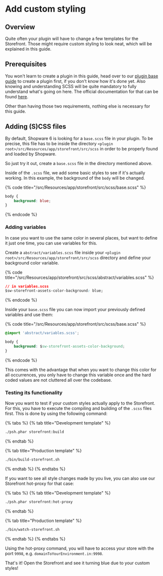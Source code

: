 # Add custom styling

## Overview

Quite often your plugin will have to change a few templates for the Storefront. Those might require custom styling to look neat, which will be explained in this guide.

## Prerequisites

You won't learn to create a plugin in this guide, head over to our [plugin base guide](../plugin-base-guide.md) to create a plugin first, if you don't know how it's done yet. Also knowing and understanding SCSS will be quite mandatory to fully understand what's going on here. The official documentation for that can be found [here](https://sass-lang.com/documentation).

Other than having those two requirements, nothing else is necessary for this guide.

## Adding \(S\)CSS files

By default, Shopware 6 is looking for a `base.scss` file in your plugin. To be precise, this file has to be inside the directory `<plugin root>/src/Resources/app/storefront/src/scss` in order to be properly found and loaded by Shopware.

So just try it out, create a `base.scss` file in the directory mentioned above.

Inside of the `.scss` file, we add some basic styles to see if it's actually working. In this example, the background of the `body` will be changed.

{% code title="<plugin root>/src/Resources/app/storefront/src/scss/base.scss" %}
```css
body {
    background: blue;
}
```
{% endcode %}

### Adding variables

In case you want to use the same color in several places, but want to define it just one time, you can use variables for this.

Create a `abstract/variables.scss` file inside your `<plugin root>/src/Resources/app/storefront/src/scss` directory and define your background color variable.

{% code title="<plugin root>/src/Resources/app/storefront/src/scss/abstract/variables.scss" %}
```css
// in variables.scss
$sw-storefront-assets-color-background: blue;
```
{% endcode %}

Inside your `base.scss` file you can now import your previously defined variables and use them:

{% code title="<plugin root>/src/Resources/app/storefront/src/scss/base.scss" %}
```css
@import 'abstract/variables.scss';

body {
    background: $sw-storefront-assets-color-background;
}
```
{% endcode %}

This comes with the advantage that when you want to change this color for all occurrences, you only have to change this variable once and the hard coded values are not cluttered all over the codebase.

### Testing its functionality

Now you want to test if your custom styles actually apply to the Storefront. For this, you have to execute the compiling and building of the `.scss` files first. This is done by using the following command:

{% tabs %}
{% tab title="Development template" %}
```bash
./psh.phar storefront:build
```
{% endtab %}

{% tab title="Production template" %}
```bash
./bin/build-storefront.sh
```
{% endtab %}
{% endtabs %}

If you want to see all style changes made by you live, you can also use our Storefront hot-proxy for that case:

{% tabs %}
{% tab title="Development template" %}
```bash
./psh.phar storefront:hot-proxy
```
{% endtab %}

{% tab title="Production template" %}
```bash
./bin/watch-storefront.sh
```
{% endtab %}
{% endtabs %}

Using the hot-proxy command, you will have to access your store with the port `9998`, e.g. `domainToYourEnvironment.in:9998`.

That's it! Open the Storefront and see it turning blue due to your custom styles!

